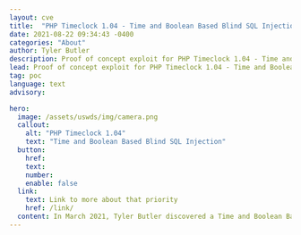 ```yaml
---
layout: cve
title:  "PHP Timeclock 1.04 - Time and Boolean Based Blind SQL Injection"
date: 2021-08-22 09:34:43 -0400
categories: "About"
author: Tyler Butler
description: Proof of concept exploit for PHP Timeclock 1.04 - Time and Boolean Based Blind SQL Injection
lead: Proof of concept exploit for PHP Timeclock 1.04 - Time and Boolean Based Blind SQL Injection
tag: poc 
language: text
advisory: 

hero:
  image: /assets/uswds/img/camera.png
  callout:
    alt: "PHP Timeclock 1.04"
    text: "Time and Boolean Based Blind SQL Injection"
  button:
    href:
    text:
    number:
    enable: false
  link:
    text: Link to more about that priority
    href: /link/
  content: In March 2021, Tyler Butler discovered a Time and Boolean Based Blind SQL Injection in PHP Timeclock 1.04. The PoC developed was submitted to the exploit-db database in entry 49849.
---  
```


<br>

<script src="https://gist.github.com/tcbutler320/cfebca0cc74d4dea247b08eb0bf9dbdd.js"></script>